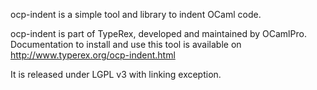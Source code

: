 ocp-indent is a simple tool and library to indent OCaml code.

ocp-indent is part of TypeRex, developed and maintained by OCamlPro. Documentation to install and use this tool is available on http://www.typerex.org/ocp-indent.html

It is released under LGPL v3 with linking exception.

